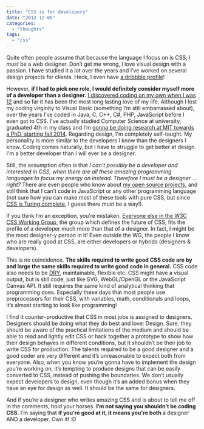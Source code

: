 ```yaml
---
title: "CSS is for developers"
date: "2013-12-05"
categories: 
  - "thoughts"
tags: 
  - "css"
---
```


Quite often people assume that because the language I focus on is CSS, I _must_ be a web designer. Don’t get me wrong, I love visual design with a passion. I have studied it a lot over the years and I’ve worked on several design projects for clients. Heck, I even have [a dribbble profile](http://dribbble.com/LeaVerou)!

However, **if I had to pick one role, I would definitely consider myself more of a developer than a designer.** [I discovered coding on my own when I was 12](http://lea.verou.me/2012/05/how-i-got-into-web-development-the-long-version/) and so far it has been the most long lasting love of my life. Although I lost my coding virginity to Visual Basic (something I’m still embarrassed about), over the years I’ve coded in Java, C, C++, C#, PHP, JavaScript before I even got to CSS. I’ve actually studied Computer Science at university, graduated 4th in my class and I’m [gonna be doing research at MIT towards a PhD, starting fall 2014](http://lea.verou.me/2014/02/im-going-to-mit/). Regarding design, I'm completely self-taught. My personality is more similar to the developers I know than the designers I know. Coding comes naturally, but I have to struggle to get better at design. I'm a better developer than I will ever be a designer.

Still, the assumption often is that _I can’t possibly be a developer and interested in CSS, when there are all these amazing programming languages to focus my energy on instead. Therefore I must be a designer …right?_ There are even people who know about [my open source projects](https://github.com/LeaVerou/), and still think that I can’t code in JavaScript or any other programming language (not sure how you can make most of these tools with pure CSS, but since [CSS is Turing complete](http://eli.fox-epste.in/rule110-full.html), I guess there must be a way!).

If you think I’m an exception, you’re mistaken. [Everyone else in the W3C CSS Working Group](http://www.w3.org/Style/CSS/members.en.php3), the group which defines the future of CSS, fits the profile of a developer much more than that of a designer. In fact, I might be the most designer-y person in it! Even outside the WG, the people I know who are really good at CSS, are either developers or hybrids (designers & developers).

This is no coincidence. **The skills required to write good CSS code are by and large the same skills required to write good code in general.** CSS code also needs to be [DRY](http://en.wikipedia.org/wiki/Don't_repeat_yourself), maintainable, flexible etc. CSS might have a visual output, but is still code, just like SVG, WebGL/OpenGL or the JavaScript Canvas API. It still requires the same kind of analytical thinking that programming does. Especially these days that most people use preprocessors for their CSS, with variables, math, conditionals and loops, it’s almost starting to look like programming!

I find it counter-productive that CSS in most jobs is assigned to designers. Designers should be doing what they do best and love: Design. Sure, they should be aware of the practical limitations of the medium and should be able to read and lightly edit CSS or hack together a prototype to show how their design behaves in different conditions, but it shouldn’t be their job to write CSS for production. The talents required to be a good designer and a good coder are very different and it’s unreasonable to expect both from everyone. Also, when you know you’re gonna have to implement the design you’re working on, it’s tempting to produce designs that can be easily converted to CSS, instead of pushing the boundaries. We don’t usually expect developers to design, even though it’s an added bonus when they have an eye for design as well. It should be the same for designers.

And if you’re a designer who writes amazing CSS and is about to tell me off in the comments, hold your horses. **I’m not saying you shouldn’t be coding CSS.** I’m saying that **if you're good at it, it means you're both** a designer AND a developer. Own it! :D

